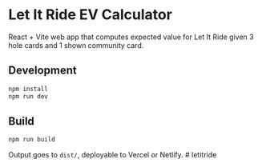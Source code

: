 # Let It Ride EV Calculator

React + Vite web app that computes expected value for Let It Ride given 3 hole cards and 1 shown community card.

## Development
```bash
npm install
npm run dev
```

## Build
```bash
npm run build
```

Output goes to `dist/`, deployable to Vercel or Netlify.
#   l e t i t r i d e  
 